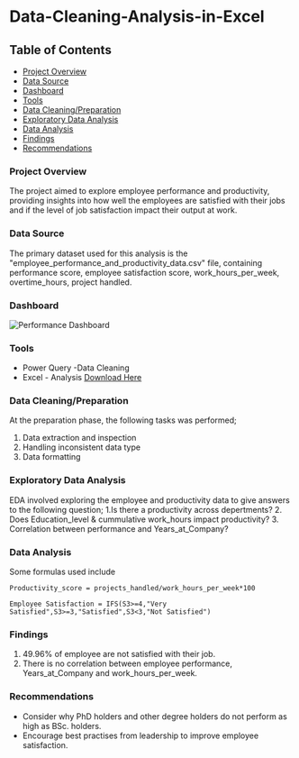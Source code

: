 # Data-Cleaning-Analysis-in-Excel

## Table of Contents
- [Project Overview](#project-overview)
- [Data Source](#data-source)
- [Dashboard](#dashboard)
- [Tools](#tools)
- [Data Cleaning/Preparation](#datacleaning-preparation)
- [Exploratory Data Analysis](#exploratory-data-analysis)
- [ Data Analysis](#data-analysis)
- [Findings](#findings)
- [Recommendations](#recommendations)

### Project Overview
The project aimed to explore employee performance and productivity, providing insights into how well the employees are satisfied with their jobs and if the level of job satisfaction impact their output at work.

### Data Source
The primary dataset used for this analysis is the "employee_performance_and_productivity_data.csv" file, containing performance score, employee satisfaction score, work_hours_per_week, overtime_hours, project handled.

### Dashboard
![Performance Dashboard](https://github.com/Funke-Shittu/Data-Cleaning-and-Analysis-in-Excel/blob/main/Performance_report.png?raw=true)


### Tools
- Power Query -Data Cleaning
- Excel - Analysis [Download Here](https://github.com/Funke-Shittu/Data-Cleaning-and-Analysis-in-Excel/blob/main/Employee_Performance_Productivity%20Data.xlsx)

### Data Cleaning/Preparation

At the preparation phase, the following tasks was performed;

1. Data extraction and inspection
2. Handling inconsistent data type
3. Data formatting

### Exploratory Data Analysis 
EDA involved exploring the employee and productivity data to give answers to the following question;
1.Is there a productivity across depertments?
2. Does Education_level & cummulative work_hours impact productivity?
3. Correlation between performance and Years_at_Company?

### Data Analysis
Some formulas used include

`Productivity_score =
projects_handled/work_hours_per_week*100`

`Employee Satisfaction =
IFS(S3>=4,"Very Satisfied",S3>=3,"Satisfied",S3<3,"Not Satisfied")`

### Findings
1. 49.96% of employee are not satisfied with their job.
2. There is no correlation between employee performance, Years_at_Company and work_hours_per_week.

### Recommendations
- Consider why PhD holders and other degree holders do not perform as high as BSc. holders.
- Encourage best practises from leadership to improve employee satisfaction.
